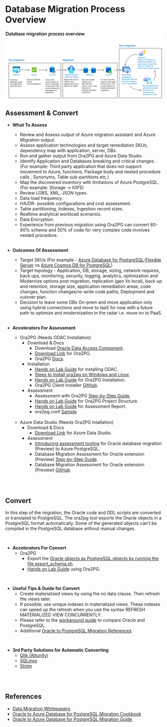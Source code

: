 
# **Database Migration Process Overview**

![00_02.database_migration_process_overview](../01.MigrationStrategy/Resources/Image/00_02.database_migration_process_overview.png "database_migration_process_overview")
</br>

## **Assessment & Convert**

- **What To Assess**
  - Review and Assess output of Azure migration assistant and Azure Migration output.
  - Assess application technologies and target remediation SKUs, dependency map with application, server, DBs.
  - Run and gather output from Ora2PG and Azure Data Studio.
  - Identify Application and Databases breaking and critical changes.
      (For example: Third party application that does not support movement to Azure, functions, Package body and nested procedure calls , Synonyms, Table sub-partitions etc.)
  - Map the discovered inventory with limitations of Azure PostgreSQL. (For example: Storage -> IOPS)
  - Review LOBS, XML, JSON types.
  - Data load frequency.
  - HA/DR- possible configurations and cost assessment.
  - Table partitioning,  Indexes, Ingestion record sizes.
  - Realtime analytical workload scenarios.
  - Data Encryption.
  - Experience from previous migration using Ora2PG can convert 80-90% schema and 50% of code for very complex code involves nested procedure.
  </br>

- **Outcomes Of Assessment**
  - Target SKUs (For example - [Azure Database for PostgreSQL-Flexible Server](https://learn.microsoft.com/en-us/azure/postgresql/flexible-server/overview#overview) vs [Azure Cosmos DB for PostgreSQL](https://learn.microsoft.com/en-us/azure/cosmos-db/postgresql/introduction))
  - Target topology - Application, DB, storage, sizing, network requires, back ups, monitoring, security, logging, analytics, optimization and Modernize options post migration, replication (geo Vs local), back up and retention, storage size, application remediation areas, code changes, function changes/re-write code paths, Deployment and cutover plan.
  - Decision to leave some DBs On-prem and move application only using hybrid connections and move to IaaS for now with a future path to optimize and modernization in the radar i.e. move on to PaaS.
  </br>

- **Accelerators For Assessment**
  - Ora2PG (Needs ODAC Installation)
    - Download & Docs
      - Download [Oracle Data Access Component](https://www.oracle.com/database/technologies/odac-downloads.html).
      - [Download Link](https://github.com/darold/ora2pg/releases) for Ora2PG.
      - Ora2PG [Docs](https://ora2pg.darold.net/documentation.html). </br>
    - Installation
      - [Hands on Lab Guide](https://github.com/microsoft/MCW-Migrating-Oracle-to-Azure-SQL-and-PostgreSQL/blob/master/Hands-on%20lab/Before%20the%20HOL%20-%20Migrating%20Oracle%20to%20Azure%20SQL%20and%20PostgreSQL.md#task-6-install-oracle-data-access-components) for installing ODAC.
      - [Steps to Install ora2pg on Windows and Linux](./Resources/Steps%20to%20Install%20ora2pg%20on%20Windows%20and%20Linux.pdf).
      - [Hands on Lab Guide](https://github.com/microsoft/MCW-Migrating-Oracle-to-Azure-SQL-and-PostgreSQL/blob/master/Hands-on%20lab/Before%20the%20HOL%20-%20Migrating%20Oracle%20to%20Azure%20SQL%20and%20PostgreSQL.md#task-9-migrate-to-postgresql-install-the-ora2pg-utility) for Ora2PG Installation.
      - Ora2PG Client Installer [GitHub](https://github.com/microsoft/OrcasNinjaTeam/tree/master/ora2pg-install). </br>
    - Assessment
      - Assessment with Ora2PG [Step-by-Step Guide](https://learn.microsoft.com/en-us/azure/postgresql/migrate/how-to-migrate-from-oracle#assess).
      - [Hands on Lab Guide](https://github.com/microsoft/MCW-Migrating-Oracle-to-Azure-SQL-and-PostgreSQL/blob/master/Hands-on%20lab/HOL%20step-by-step%20-%20Migrating%20Oracle%20to%20PostgreSQL.md#task-2-create-an-ora2pg-project-structure) for Ora2PG Project Structure.
      - [Hands on Lab Guide](https://github.com/microsoft/MCW-Migrating-Oracle-to-Azure-SQL-and-PostgreSQL/blob/master/Hands-on%20lab/HOL%20step-by-step%20-%20Migrating%20Oracle%20to%20PostgreSQL.md#task-3-create-a-migration-report) for Assessment Report.
      - ora2pg.conf [Sample](./Resources/ora2pg.conf.pdf) </br>
      </br>
  - Azure Data Studio (Needs Ora2PG Intallation)
    - Download & Docs
      - [Download Link](https://learn.microsoft.com/en-us/sql/azure-data-studio/download-azure-data-studio?view=sql-server-ver16&tabs=redhat-install%2Credhat-uninstall) for Azure Data Studio.
    - Assessment
      - [Introducing assessment tooling](https://techcommunity.microsoft.com/t5/microsoft-data-migration-blog/introducing-assessment-tooling-for-oracle-database-migration-to/ba-p/3650189) for Oracle database migration (Preview) to Azure PostgreSQL.
      - Database Migration Assessment for Oracle extension (Preview) [Step-by-Step Guide](https://learn.microsoft.com/en-us/sql/azure-data-studio/extensions/database-migration-assessment-for-oracle-extension?view=sql-server-ver16).
      - Database Migration Assessment for Oracle extension (Preview) [GitHub](https://github.com/MicrosoftDocs/sql-docs/blob/live/docs/azure-data-studio/extensions/database-migration-assessment-for-oracle-extension.md).
  </br>

</br>

## **Convert**

In this step of the migration, the Oracle code and DDL scripts are converted or translated to PostgreSQL. The ora2pg tool exports the Oracle objects in a PostgreSQL format automatically. Some of the generated objects can't be compiled in the PostgreSQL database without manual changes. </br>

</br>

- **Accelerators For Convert**
  - Ora2PG
    - Export the [Oracle objects as PostgreSQL objects by running the file export_schema.sh](https://learn.microsoft.com/en-us/azure/postgresql/migrate/how-to-migrate-from-oracle#export-oracle-objects).
    - [Hands on Lab Guide](https://github.com/microsoft/MCW-Migrating-Oracle-to-Azure-SQL-and-PostgreSQL/blob/master/Hands-on%20lab/HOL%20step-by-step%20-%20Migrating%20Oracle%20to%20PostgreSQL.md#exercise-4-migrate-the-database-and-application) using Ora2PG.

</br>

- **Useful Tips & Guide for Convert**
  - Create materialized views by using the no data clause. Then refresh the views later.
  - If possible, use unique indexes in materialized views. These indexes can speed up the refresh when you use the syntax REFRESH MATERIALIZED VIEW CONCURRENTLY.
  - Please refer to the [workaround guide](./Resources/Oracle%20to%20Azure%20Database%20for%20PostgreSQL%20Migration%20Workarounds.pdf) to compare Oracle and PostgreSQL.
  - Additional [Oracle to PostgreSQL Migration References](https://www.sqlines.com/oracle-to-postgresql#sql-language-elements) </br>

</br>

- **3rd Party Solutions for Automatic Converting**
  - [Qlik (Attunity)](https://www.qlik.com/us/streaming-data/data-streaming-cdc)
  - [SQLines](https://www.sqlines.com/oracle-to-postgresql)
  - [Striim](https://www.striim.com/)
</br>

</br>

## **References**

- [Data Migration Whitepapers](https://github.com/microsoft/DataMigrationTeam/tree/master/Whitepapers)
- [Oracle to Azure Database for PostgreSQL Migration Cookbook](./Resources/Oracle%20to%20Azure%20Database%20for%20PostgreSQL%20Migration%20Cookbook.pdf)
- [Oracle to Azure Database for PostgreSQL Migration Guide](./Resources/Oracle%20to%20Azure%20Database%20for%20PostgreSQL%20Migration%20Guide.pdf)
</br>

</br>
